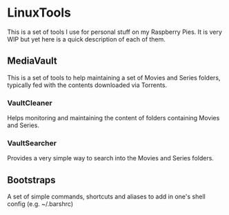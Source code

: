 # LinuxTools

This is a set of tools I use for personal stuff on my Raspberry Pies. It is very WIP but yet here is a quick description of each of them.

## MediaVault

This is a set of tools to help maintaining a set of Movies and Series folders, typically fed with the contents downloaded via Torrents.

### VaultCleaner

Helps monitoring and maintaining the content of folders containing Movies and Series.

### VaultSearcher

Provides a very simple way to search into the Movies and Series folders.

## Bootstraps

A set of simple commands, shortcuts and aliases to add in one's shell config (e.g. ~/.barshrc)
